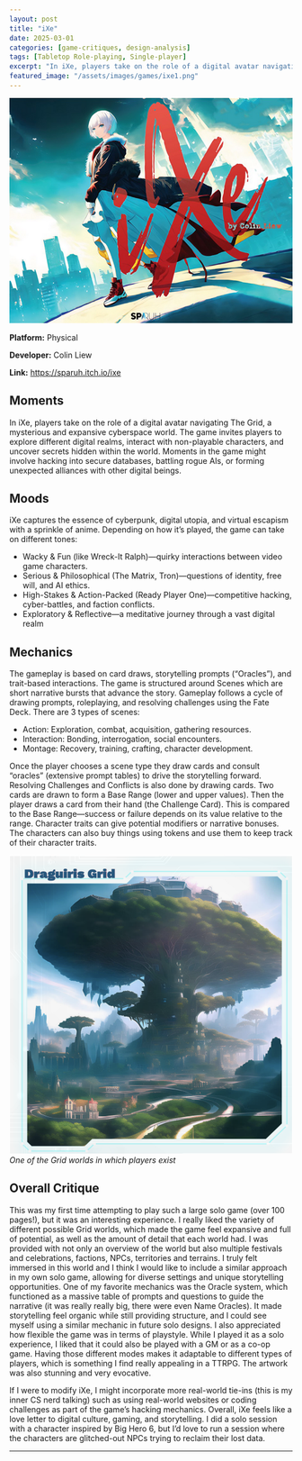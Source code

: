 ```yaml
---
layout: post
title: "iXe"
date: 2025-03-01
categories: [game-critiques, design-analysis]
tags: [Tabletop Role-playing, Single-player]
excerpt: "In iXe, players take on the role of a digital avatar navigating The Grid, a mysterious and expansive cyberspace world."
featured_image: "/assets/images/games/ixe1.png"
---
```


![Last Tea Shop](/assets/images/games/ixe2.png)

**Platform:** Physical  

**Developer:** Colin Liew

**Link:** https://sparuh.itch.io/ixe

## Moments
In iXe, players take on the role of a digital avatar navigating The Grid, a mysterious and expansive cyberspace world. The game invites players to explore different digital realms, interact with non-playable characters, and uncover secrets hidden within the world. Moments in the game might involve hacking into secure databases, battling rogue AIs, or forming unexpected alliances with other digital beings.


## Moods
iXe captures the essence of cyberpunk, digital utopia, and virtual escapism with a sprinkle of anime. Depending on how it’s played, the game can take on different tones:
- Wacky & Fun (like Wreck-It Ralph)—quirky interactions between video game characters.
- Serious & Philosophical (The Matrix, Tron)—questions of identity, free will, and AI ethics.
- High-Stakes & Action-Packed (Ready Player One)—competitive hacking, cyber-battles, and faction conflicts.
- Exploratory & Reflective—a meditative journey through a vast digital realm


## Mechanics 
The gameplay is based on card draws, storytelling prompts (“Oracles”), and trait-based interactions. The game is structured around Scenes which are short narrative bursts that advance the story. Gameplay follows a cycle of drawing prompts, roleplaying, and resolving challenges using the Fate Deck. There are 3 types of scenes:
- Action: Exploration, combat, acquisition, gathering resources.
- Interaction: Bonding, interrogation, social encounters.
- Montage: Recovery, training, crafting, character development.

Once the player chooses a scene type they draw cards and consult “oracles” (extensive prompt tables) to drive the storytelling forward. Resolving Challenges and Conflicts is also done by drawing cards. Two cards are drawn to form a Base Range (lower and upper values). Then the player draws a card from their hand (the Challenge Card). This is compared to the Base Range—success or failure depends on its value relative to the range. Character traits can give potential modifiers or narrative bonuses. The characters can also buy things using tokens and use them to keep track of their character traits.

![Last Tea Shop](/assets/images/games/ixe4.png)
*One of the Grid worlds in which players exist*

## Overall Critique 
This was my first time attempting to play such a large solo game (over 100 pages!), but it was an interesting experience. I really liked the variety of different possible Grid worlds, which made the game feel expansive and full of potential, as well as the amount of detail that each world had. I was provided with not only an overview of the world but also multiple festivals and celebrations, factions, NPCs, territories and terrains. I truly felt immersed in this world and I think I would like to include a similar approach in my own solo game, allowing for diverse settings and unique storytelling opportunities. One of my favorite mechanics was the Oracle system, which functioned as a massive table of prompts and questions to guide the narrative (it was really really big, there were even Name Oracles). It made storytelling feel organic while still providing structure, and I could see myself using a similar mechanic in future solo designs. I also appreciated how flexible the game was in terms of playstyle. While I played it as a solo experience, I liked that it could also be played with a GM or as a co-op game. Having those different modes makes it adaptable to different types of players, which is something I find really appealing in a TTRPG. The artwork was also stunning and very evocative. 

If I were to modify iXe, I might incorporate more real-world tie-ins (this is my inner CS nerd talking) such as using real-world websites or coding challenges as part of the game’s hacking mechanics. Overall, iXe feels like a love letter to digital culture, gaming, and storytelling. I did a solo session with a character inspired by Big Hero 6, but I’d love to run a session where the characters are glitched-out NPCs trying to reclaim their lost data.






---